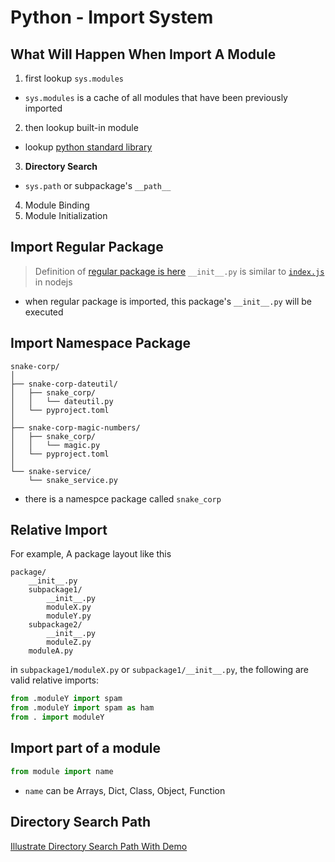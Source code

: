 # Python - Import System

## What Will Happen When Import A Module

1. first lookup `sys.modules`

- `sys.modules` is a cache of all modules that have been previously imported

2. then lookup built-in module

- lookup [python standard library]()

3. **Directory Search**

- `sys.path` or subpackage's `__path__`

4. Module Binding
5. Module Initialization

## Import Regular Package

> Definition of [regular package is here](python-glossary.md#package)
> `__init__.py` is similar to [`index.js`](javascript-module.md#indexjs-file) in nodejs

- when regular package is imported, this package's `__init__.py` will be executed

## Import Namespace Package

```
snake-corp/
│
├── snake-corp-dateutil/
│   ├── snake_corp/
│   │   └── dateutil.py
│   └── pyproject.toml
│
├── snake-corp-magic-numbers/
│   ├── snake_corp/
│   │   └── magic.py
│   └── pyproject.toml
│
└── snake-service/
    └── snake_service.py
```

- there is a namespce package called `snake_corp`

## Relative Import

For example, A package layout like this

```
package/
    __init__.py
    subpackage1/
        __init__.py
        moduleX.py
        moduleY.py
    subpackage2/
        __init__.py
        moduleZ.py
    moduleA.py
```

in `subpackage1/moduleX.py` or `subpackage1/__init__.py`, the following are valid relative imports:

```py
from .moduleY import spam
from .moduleY import spam as ham
from . import moduleY
```

## Import part of a module

```py
from module import name
```

- `name` can be Arrays, Dict, Class, Object, Function 

## Directory Search Path

[Illustrate Directory Search Path With Demo](python-illustrate-module-search-path.md)

